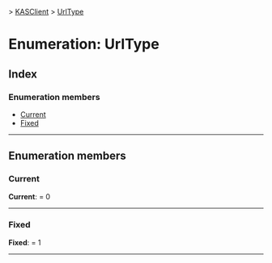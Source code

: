[](../README.md) > [KASClient](../modules/kasclient.md) > [UrlType](../enums/kasclient.urltype.md)

# Enumeration: UrlType

## Index

### Enumeration members

* [Current](kasclient.urltype.md#current)
* [Fixed](kasclient.urltype.md#fixed)

---

## Enumeration members

<a id="current"></a>

###  Current

**Current**:  = 0

___
<a id="fixed"></a>

###  Fixed

**Fixed**:  = 1

___

